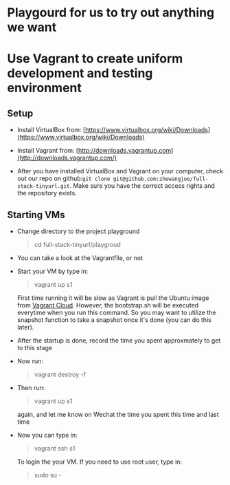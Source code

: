 # Playgourd for us to try out anything we want

# Use Vagrant to create uniform development and testing environment

## Setup

- Install VirtualBox from: [https://www.virtualbox.org/wiki/Downloads](https://www.virtualbox.org/wiki/Downloads)


- Install Vagrant from: [http://downloads.vagrantup.com](http://downloads.vagrantup.com/)


- After you have installed VirtualBox and Vagrant on your computer, check out our repo on github:`git clone git@github.com:zhewangjoe/full-stack-tinyurl.git`. Make sure you have the correct access rights and the repository exists.

## Starting VMs

- Change directory to the project playground
  > cd full-stack-tinyurl/playgroud

- You can take a look at the Vagrantfile, or not


- Start your VM by type in:
  > vagrant up s1

  First time running it will be slow as Vagrant is pull the Ubuntu image from [Vagrant Cloud](https://vagrantcloud.com/). However, the bootstrap.sh will be executed everytime when you run this command. So you may want to utilize the snapshot function to take a snapshot once it's done (you can do this later).


- After the startup is done, record the time you spent approxmately to get to this stage

- Now run:
  > vagrant destroy -f

- Then run:
  > vagrant up s1
  
  again, and let me know on Wechat the time you spent this time and last time

- Now you can type in:
  > vagrant ssh s1

  To login the your VM. If you need to use root user, type in:
  > sudo su -
